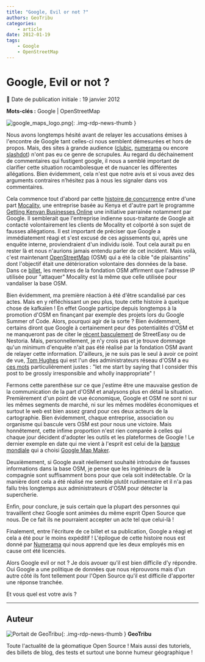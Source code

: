 ```yaml
---
title: "Google, Evil or not ?"
authors: GeoTribu
categories:
    - article
date: 2012-01-19
tags:
    - Google
    - OpenStreetMap
---
```


# Google, Evil or not ?

:calendar: Date de publication initiale : 19 janvier 2012

**Mots-clés :** Google | OpenStreetMap

![google_maps_logo.png](https://cdn.geotribu.fr/img/logos-icones/entreprises_association/google/google_maps.png){: .img-rdp-news-thumb }

Nous avons longtemps hésité avant de relayer les accusations émises à l'encontre de Google tant celles-ci nous semblent démesurées et hors de propos. Mais, des sites à grande audience ([clubic](https://www.clubic.com/application-web/actualite-470152-openstreet-maps-mit-mal-google.html), [numerama](https://www.numerama.com/magazine/21297-google-le-sabotage-d-openstreetmap-et-l-enjeu-du-web-local.html) ou encore [slashdot](https://tech.slashdot.org/story/12/01/17/1429201/openstreetmap-reports-data-vandalism-from-google-owned-ips)) n'ont pas eu ce genre de scrupules. Au regard du déchainement de commentaires qui fustigent google, il nous a semblé important de clarifier cette situation rocambolesque et de nuancer les différentes allégations. Bien évidemment, cela n'est que notre avis et si vous avez des arguments contraires n’hésitez pas à nous les signaler dans vos commentaires.

Cela commence tout d'abord par cette [histoire de concurrence](http://blog.mocality.co.ke/2012/01/13/google-what-were-you-thinking/) entre d'une part [Mocality](http://www.mocality.co.ke/), une entreprise basée au Kenya et d'autre part le programme [Getting Kenyan Businesses Online](https://africa.googleblog.com/2011/09/getting-kenyan-businesses-online.html#french93) une initiative parrainée notamment par Google. Il semblerait que l'entreprise indienne sous-traitante de Google ait contacté volontairement les clients de Mocality et colporté à son sujet de fausses allégations. Il est important de préciser que Google a immédiatement réagi et s'est excusé de ces agissements qui, après une enquête interne, proviendraient d'un individu isolé. Tout cela aurait pu en rester là et nous n'aurions jamais entendu parler de cet incident. Mais voilà, c'est maintenant [OpenStreetMap](https://www.openstreetmap.org/) (OSM) qui a été la cible "de plaisantins" dont l'objectif était une détérioration volontaire des données de la base. Dans ce [billet](http://opengeodata.org/google-ip-vandalizing-openstreetmap), les membres de la fondation OSM affirment que l'adresse IP utilisée pour "attaquer" Mocality est la même que celle utilisée pour vandaliser la base OSM.

Bien évidemment, ma première réaction à été d'être scandalisé par ces actes. Mais en y réfléchissant un peu plus, toute cette histoire à quelque chose de kafkaïen ! En effet Google participe depuis longtemps à la promotion d'OSM en finançant par exemple des projets lors du Google Summer of Code. Alors, pourquoi agir de la sorte ? Bien évidemment, certains diront que Google à certainement peur des potentialités d'OSM et ne manqueront pas de citer le [récent basculement](/rdp/2012/rdp_2012-01-13/#streeteasy-passe-sur-osm) de StreetEasy ou de Nestoria. Mais, personnellement, je n'y crois pas et je trouve dommage qu'un minimum d'enquête n'ait pas été réalisé par la fondation OSM avant de relayer cette information. D'ailleurs, je ne suis pas le seul à avoir ce point de vue, [Tom Hughes](https://wiki.openstreetmap.org/wiki/User:TomH) qui est l'un des administrateurs réseau d'OSM a eu [ces mots](http://opengeodata.org/google-ip-vandalizing-openstreetmap#comment_10378408) particulièrement justes : "let me start by saying that I consider this post to be grossly irresponsible and wholly inappropriate" !

Fermons cette parenthèse sur ce que j'estime être une mauvaise gestion de la communication de la part d'OSM et analysons plus en détail la situation.  
Premièrement d'un point de vue économique, Google et OSM ne sont ni sur les mêmes segments de marché, ni sur les mêmes modèles économiques et surtout le web est bien assez grand pour ces deux acteurs de la cartographie. Bien évidemment, chaque entreprise, association ou organisme qui bascule vers OSM est pour nous une victoire. Mais honnêtement, cette infime proportion n'est rien comparée à celles qui chaque jour décident d'adopter les outils et les plateformes de Google ! Le dernier exemple en date qui me vient à l'esprit est celui de la [banque mondiale](http://google-latlong.blogspot.com/2012/01/world-bank-and-google-join-forces-to.html) qui a choisi [Google Map Maker](http://www.google.com/mapmaker).  

Deuxièmement, si Google avait réellement souhaité introduire de fausses informations dans la base OSM, je pense que les ingénieurs de la compagnie sont suffisamment bons pour que cela soit indétectable. Or la manière dont cela a été réalisé me semble plutôt rudimentaire et il n'a pas fallu très longtemps aux administrateurs d'OSM pour détecter la supercherie.

Enfin, pour conclure, je suis certain que la plupart des personnes qui travaillent chez Google sont animées du même esprit Open Source que nous. De ce fait ils ne pourraient accepter un acte tel que celui-là !

Finalement, entre l'écriture de ce billet et sa publication, Google a réagi et cela a été pour le moins expéditif ! L'épilogue de cette histoire nous est donné par [Numerama](http://www.numerama.com/magazine/21307-sabotage-d-openstreetmap-google-licencie-deux-employes.html) qui nous apprend que les deux employés mis en cause ont été licenciés.

Alors Google evil or not ? Je dois avouer qu'il est bien difficile d'y répondre. Oui Google a une politique de données que nous réprouvons mais d'un autre côté ils font tellement pour l'Open Source qu'il est difficile d'apporter une réponse tranchée.

Et vous quel est votre avis ?

----

## Auteur

![Portait de GeoTribu](https://cdn.geotribu.fr/img/internal/charte/geotribu_logo_64x64.png){: .img-rdp-news-thumb }
**GeoTribu**

Toute l'actualité de la géomatique Open Source ! Mais aussi des tutoriels, des billets de blog, des tests et surtout une bonne humeur géographique !
